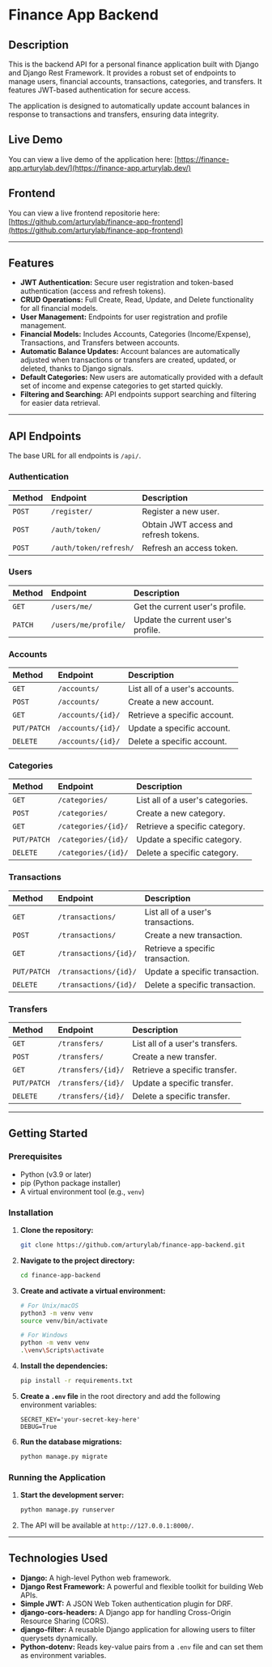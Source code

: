 # Finance App Backend

## Description

This is the backend API for a personal finance application built with Django and Django Rest Framework. It provides a robust set of endpoints to manage users, financial accounts, transactions, categories, and transfers. It features JWT-based authentication for secure access.

The application is designed to automatically update account balances in response to transactions and transfers, ensuring data integrity.

## Live Demo

You can view a live demo of the application here:
[https://finance-app.arturylab.dev/](https://finance-app.arturylab.dev/)

## Frontend

You can view a live frontend repositorie here:
[https://github.com/arturylab/finance-app-frontend](https://github.com/arturylab/finance-app-frontend)

-----

## Features

  * **JWT Authentication:** Secure user registration and token-based authentication (access and refresh tokens).
  * **CRUD Operations:** Full Create, Read, Update, and Delete functionality for all financial models.
  * **User Management:** Endpoints for user registration and profile management.
  * **Financial Models:** Includes Accounts, Categories (Income/Expense), Transactions, and Transfers between accounts.
  * **Automatic Balance Updates:** Account balances are automatically adjusted when transactions or transfers are created, updated, or deleted, thanks to Django signals.
  * **Default Categories:** New users are automatically provided with a default set of income and expense categories to get started quickly.
  * **Filtering and Searching:** API endpoints support searching and filtering for easier data retrieval.

-----

## API Endpoints

The base URL for all endpoints is `/api/`.

### Authentication

| Method | Endpoint                    | Description                  |
| :----- | :-------------------------- | :--------------------------- |
| `POST` | `/register/`                | Register a new user.         |
| `POST` | `/auth/token/`              | Obtain JWT access and refresh tokens. |
| `POST` | `/auth/token/refresh/`      | Refresh an access token.     |

### Users

| Method  | Endpoint               | Description                  |
| :------ | :--------------------- | :--------------------------- |
| `GET`   | `/users/me/`           | Get the current user's profile. |
| `PATCH` | `/users/me/profile/`   | Update the current user's profile. |

### Accounts

| Method      | Endpoint               | Description                  |
| :---------- | :--------------------- | :--------------------------- |
| `GET`       | `/accounts/`           | List all of a user's accounts. |
| `POST`      | `/accounts/`           | Create a new account.        |
| `GET`       | `/accounts/{id}/`      | Retrieve a specific account. |
| `PUT/PATCH` | `/accounts/{id}/`      | Update a specific account.   |
| `DELETE`    | `/accounts/{id}/`      | Delete a specific account.   |

### Categories

| Method      | Endpoint               | Description                   |
| :---------- | :--------------------- | :---------------------------- |
| `GET`       | `/categories/`         | List all of a user's categories. |
| `POST`      | `/categories/`         | Create a new category.        |
| `GET`       | `/categories/{id}/`    | Retrieve a specific category. |
| `PUT/PATCH` | `/categories/{id}/`    | Update a specific category.   |
| `DELETE`    | `/categories/{id}/`    | Delete a specific category.   |

### Transactions

| Method      | Endpoint                 | Description                      |
| :---------- | :----------------------- | :------------------------------- |
| `GET`       | `/transactions/`         | List all of a user's transactions. |
| `POST`      | `/transactions/`         | Create a new transaction.        |
| `GET`       | `/transactions/{id}/`    | Retrieve a specific transaction. |
| `PUT/PATCH` | `/transactions/{id}/`    | Update a specific transaction.   |
| `DELETE`    | `/transactions/{id}/`    | Delete a specific transaction.   |

### Transfers

| Method      | Endpoint              | Description                   |
| :---------- | :-------------------- | :---------------------------- |
| `GET`       | `/transfers/`         | List all of a user's transfers. |
| `POST`      | `/transfers/`         | Create a new transfer.        |
| `GET`       | `/transfers/{id}/`    | Retrieve a specific transfer. |
| `PUT/PATCH` | `/transfers/{id}/`    | Update a specific transfer.   |
| `DELETE`    | `/transfers/{id}/`    | Delete a specific transfer.   |

-----

## Getting Started

### Prerequisites

  * Python (v3.9 or later)
  * pip (Python package installer)
  * A virtual environment tool (e.g., `venv`)

### Installation

1.  **Clone the repository:**
    ```bash
    git clone https://github.com/arturylab/finance-app-backend.git
    ```
2.  **Navigate to the project directory:**
    ```bash
    cd finance-app-backend
    ```
3.  **Create and activate a virtual environment:**
    ```bash
    # For Unix/macOS
    python3 -m venv venv
    source venv/bin/activate

    # For Windows
    python -m venv venv
    .\venv\Scripts\activate
    ```
4.  **Install the dependencies:**
    ```bash
    pip install -r requirements.txt
    ```
5.  **Create a `.env` file** in the root directory and add the following environment variables:
    ```env
    SECRET_KEY='your-secret-key-here'
    DEBUG=True
    ```
6.  **Run the database migrations:**
    ```bash
    python manage.py migrate
    ```

### Running the Application

1.  **Start the development server:**
    ```bash
    python manage.py runserver
    ```
2.  The API will be available at `http://127.0.0.1:8000/`.

-----

## Technologies Used

  * **Django:** A high-level Python web framework.
  * **Django Rest Framework:** A powerful and flexible toolkit for building Web APIs.
  * **Simple JWT:** A JSON Web Token authentication plugin for DRF.
  * **django-cors-headers:** A Django app for handling Cross-Origin Resource Sharing (CORS).
  * **django-filter:** A reusable Django application for allowing users to filter querysets dynamically.
  * **Python-dotenv:** Reads key-value pairs from a `.env` file and can set them as environment variables.